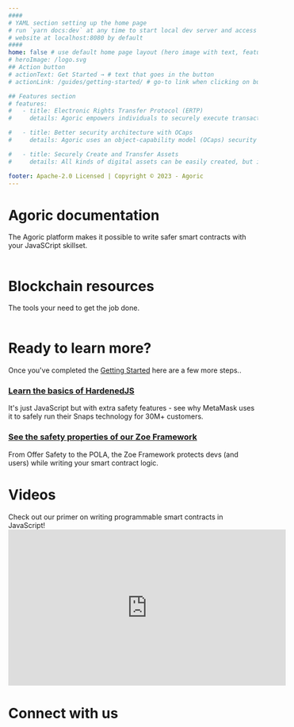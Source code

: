```yaml
---
####
# YAML section setting up the home page
# run `yarn docs:dev` at any time to start local dev server and access
# website at localhost:8080 by default
####
home: false # use default home page layout (hero image with text, features section)
# heroImage: /logo.svg
## Action button
# actionText: Get Started → # text that goes in the button
# actionLink: /guides/getting-started/ # go-to link when clicking on button

## Features section
# features:
#   - title: Electronic Rights Transfer Protocol (ERTP)
#     details: Agoric empowers individuals to securely execute transactions, establish new markets, and craft novel patterns of exchange — without centralized control.

#   - title: Better security architecture with OCaps
#     details: Agoric uses an object-capability model (OCaps) security architecture, in which access to a programming object itself is the authority to use the object.

#   - title: Securely Create and Transfer Assets
#     details: All kinds of digital assets can be easily created, but importantly, they can be transferred in exactly the same ways, with exactly the same security properties.

footer: Apache-2.0 Licensed | Copyright © 2023 - Agoric
---
```


<div class="flex flex--column flex--left">
  <h1>Agoric documentation</h1>
  <div>
    The Agoric platform makes it possible to write safer smart contracts with your JavaSCript skillset.
  </div>
</div>

<br/>

<div class="flex flex--column flex--left">
  <h1>Blockchain resources</h1>
  <div>
    The tools your need to get the job done.
  </div>
</div>

<br/>

<div class="flex flex--column flex--left">
  <h1>Ready to learn more?</h1>
  <div>
    Once you've completed the <a href="">Getting Started</a> here are a few more steps..
  </div>
  <div>
    <h3>
      <a href="">Learn the basics of HardenedJS</a>
    </h3>
    <div>
      It's just JavaScript but with extra safety features - see why MetaMask uses it to safely run their Snaps technology for 30M+ customers.
    </div>
  </div>

  <div>
    <h3>
      <a href="">See the safety properties of our Zoe Framework</a>
    </h3>
    <div>
      From Offer Safety to the POLA, the Zoe Framework protects devs (and users) while writing your smart contract logic.
    </div>
  </div>
</div>

<div class="flex flex--column flex--left">
  <h1>Videos</h1>
  <div>
    Check out our primer on writing programmable smart contracts in JavaScript!
  </div>
  <iframe width="560" height="315" src="https://www.youtube-nocookie.com/embed/Em32hztid_k?si=9CTt0mB1M7VtFMiR" title="YouTube video player" frameborder="0" allow="accelerometer; autoplay; clipboard-write; encrypted-media; gyroscope; picture-in-picture; web-share" allowfullscreen></iframe>
</div>

<div class="flex flex--column flex--left">
  <h1>Connect with us</h1>
</div>
